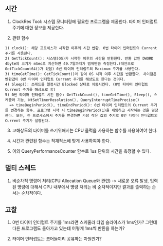 ## 시간
  1. ClockRes Tool: 시스템 모니터링에 필요한 프로그램을 제공한다. 타이머 인터럽트 주기에 대한 정보를 제공한다.

  2. 관련 함수

    1) clock(): 해당 프로세스가 시작한 이후의 시간 반환. 0번 타이머 인터럽트의 Current 주기를 사용한다.
    2) GetTickCount(): 시스템(OS)가 시작한 이후의 시간을 반환한다. 반환 값인 DWORD 4byte의 크기가 mSec로 계산하면 49.7일까지가 범위만큼 측정한다.(대안으로 GetTickCount64()가 있음) 0번 타이머 인터럽트의 Maximum 주기를 사용한다.
    3) timeGetTime(): GetTickCount()와 같이 OS 시작 이후 시간을 반환한다. 차이점은 반환값이 0번 타이머 인터럽트 Current 주기를 해상도로 한다는 것이다.
    4) Sleep(): 쓰레드를 일정시간 Blocked 상태로 이동시킨다. (0번 타이머 인터럽트 Current 주기를 해상도로 함)
    5) 0번 타이머 인터럽트 시간 함수: GetTickCount(), timeGetTime(), Sleep(), 스케줄러 기능, NtSetTimerResolution(), QueryInterruptTimePrecise()
      => timeBeginPeriod(), timeEndPeriod(): 0번 타이머 인터럽트의 Current 주기를 변경하는 함수. 프로그램 시작 시 timeBeginPeriod(1)을 세팅하고 시작하는 것을 권장한다. 또한, 한 프로세스에서 주기를 변경하면 가장 작은 값의 주기로 0번 타이머 인터럽트의 Current 주기가 설정된다.

  3. 고해상도의 타이머를 쓰기위해서는 CPU 클럭을 사용하는 함수를 사용하여야 한다.

  4. 시간과 관련된 함수는 적재적소에 맞게 사용하여야 한다.

  5. 이외 QueryPerformanceCounter 함수로 1us 단위의 시간을 측정할 수 있다.

## 멀티 스레드
  1. 비순차적 명령어 처리(CPU Allocation Queue와 관련) -> 새로운 오류 발생, 입력된 명령에 대해서 CPU 내부에서 명령 처리는 비 순차적이지만 결과를 출력하는 순서는 순차적이다.

## 고찰
  1. 0번 타이머 인터럽트 주기를 1ms라면 스케줄러 타임 슬라이스가 1ms인가? 그런데 다른 프로그램도 돌아가고 있는데 어떻게 1ms씩 반환을 하는가?

  2. 타이머 인터럽트는 코어들끼리 공유하는 자원인가?
